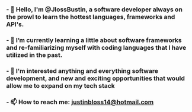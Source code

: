 ### - 👋 Hello, I'm @JlossBustin, a software developer always on the prowl to learn the hottest languages, frameworks and API's.
### - 🌱 I’m currently learning a little about software frameworks and re-familiarizing myself with coding languages that I have utilized in the past.
### - 👀 I'm interested anything and everything software development, and new and exciting opportunities that would allow me to expand on my tech stack
### - 📫 How to reach me: justinbloss14@hotmail.com
<!--
**JlossBustin/JlossBustin** is a ✨ _special_ ✨ repository because its `README.md` (this file) appears on your GitHub profile.

Here are some ideas to get you started:

- 🔭 I’m currently working on ...
- 🌱 I’m currently learning ...
- 👯 I’m looking to collaborate on ...
- 🤔 I’m looking for help with ...
- 💬 Ask me about ...
- 📫 How to reach me: ...
- 😄 Pronouns: ...
- ⚡ Fun fact: ...
-->

